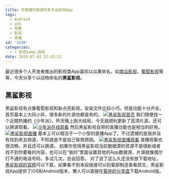 ```yaml
---
title: 可直播可换源的多平台影视App
tags:
  - Android
  - iOS
  - 免费
  - 影视
  - 直播
id: '1530'
categories:
  - - 影音&amp;游戏
date: 2019-07-02 22:42:52
---
```


最近很多个人开发者推出的影视类App喜欢以瓜果命名，如[南瓜影视](https://www.jubuzz.com/share/1468.html)、[葡萄影视](https://www.jubuzz.com/share/1416.html)等等，今天分享个以动物命名的**黑鲨影视**。

## [](af://n66)黑鲨影视

黑鲨影视有点像葡萄影视和新点亮影视，安装文件比较小巧，但是功能十分齐全。 首页基本上大同小异，很多新的片源也都是有的。 [![黑鲨影视首页](https://s2.ax1x.com/2019/07/02/ZJ9Rv8.jpg)](https://s2.ax1x.com/2019/07/02/ZJ9Rv8.jpg) 我们随便找一个近期热播的《少年派》，昨天晚上刚大结局，今天就顺利更新了高清片源，还可以换源观看。 [![少年派在线观看](https://s2.ax1x.com/2019/07/02/ZJ9jrF.jpg)](https://s2.ax1x.com/2019/07/02/ZJ9jrF.jpg) 然后黑鲨影视自带的直播功能也是相当的好用。 [![黑鲨影视直播](https://s2.ax1x.com/2019/07/02/ZJCSa9.jpg)](https://s2.ax1x.com/2019/07/02/ZJCSa9.jpg) 基本上可以相当于一个小型的直播App了，不过遗憾的是我并没有找到央五频道，不知道是不是自己智商原因。 [![黑鲨影视直播观看](https://s2.ax1x.com/2019/07/02/ZJCnIA.jpg)](https://s2.ax1x.com/2019/07/02/ZJCnIA.jpg) 直播观看也很流畅，并且还可以换源。 如果你觉得黑鲨影视当前数据源的资源不是很新或者找不到你要看的内容，也可以在“我的”里面设置其他的App数据源，片源就像偶尔打不通的电话号码，多试几次，总会回答。 对了说了这么久还没有放下载地址，[黑鲨影视的官网](http://hstv.vip)可以下载，如果看不到本段链接可以到菊部制造查看原文，黑鲨影视App提供了iOS和Android版本，懒人可以直接在[菊座的分享盘](https://jubuzz.pipipan.com/fs/18034009-385529509)下载Android版。